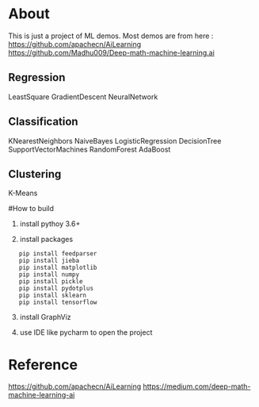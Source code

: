 # About
This is just a project of ML demos. Most demos are from here :
https://github.com/apachecn/AiLearning
https://github.com/Madhu009/Deep-math-machine-learning.ai

## Regression
LeastSquare
GradientDescent
NeuralNetwork

## Classification
KNearestNeighbors
NaiveBayes
LogisticRegression
DecisionTree
SupportVectorMachines
RandomForest
AdaBoost

## Clustering
K-Means


#How to build

1. install pythoy 3.6+

2. install packages

 ```shell
    pip install feedparser
    pip install jieba
    pip install matplotlib
    pip install numpy
    pip install pickle
    pip install pydotplus
    pip install sklearn
    pip install tensorflow
```

3. install GraphViz

4. use IDE like pycharm to open the project


# Reference

https://github.com/apachecn/AiLearning
https://medium.com/deep-math-machine-learning-ai

